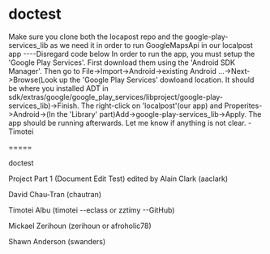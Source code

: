 doctest
=======

Make sure you clone both the locapost repo and the google-play-services_lib as we need it in order to run GoogleMapsApi in our localpost app
----Disregard code below
In order to run the app, you must setup the 'Google Play Services'. First download them using the 'Android SDK Manager'. Then go to File->Import->Android->existing Android ...->Next->Browse(Look up the 'Google Play Services' dowloand location. It should be where you installed ADT in sdk/extras/google/google_play_services/libproject/google-play-services_lib)->Finish. The right-click on 'localpost'(our app) and Properites->Android->(In the 'Library' part)Add->google-play-services_lib->Apply. The app should be running afterwards. Let me know if anything is not clear. - Timotei     

=====    

doctest

Project Part 1 (Document Edit Test)
edited by Alain Clark (aaclark)


David Chau-Tran (chautran)

Timotei Albu (timotei --eclass or zztimy --GitHub)

Mickael Zerihoun (zerihoun or afroholic78)

Shawn Anderson (swanders)
